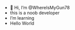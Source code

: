 - 👋 Hi, I’m @WhereIsMyGun78
- this is a noob developer
- I’m learning
- Hello World

<!---
WhereIsMyGun78/WhereIsMyGun78 is a ✨ special ✨ repository because its `README.md` (this file) appears on your GitHub profile.
You can click the Preview link to take a look at your changes.
--->
